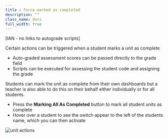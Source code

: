 ```yaml
---
title : Force marked as completed
description: ""
class_name: docs
full_width: true
---
```


[IAN - no links to autograde scripts]

Certain actions can be triggered when a student marks a unit as complete

- Auto-graded assessment scores can be passed directly to the grade field
- Scripts can be executed for assessing the student code and assigning the grade

Students can mark the unit as complete from their own dashboards but a teacher is also able to do this on their behalf either individually or for all students. 

- Press the **Marking All As Completed** button to mark all student units as complete
- Hover over a student to see the switch appear to the left of the students name, which you can then activate

<img alt="unit actions" src="/img/docs/class_administration/mark-complete.png" class="simple"/>
